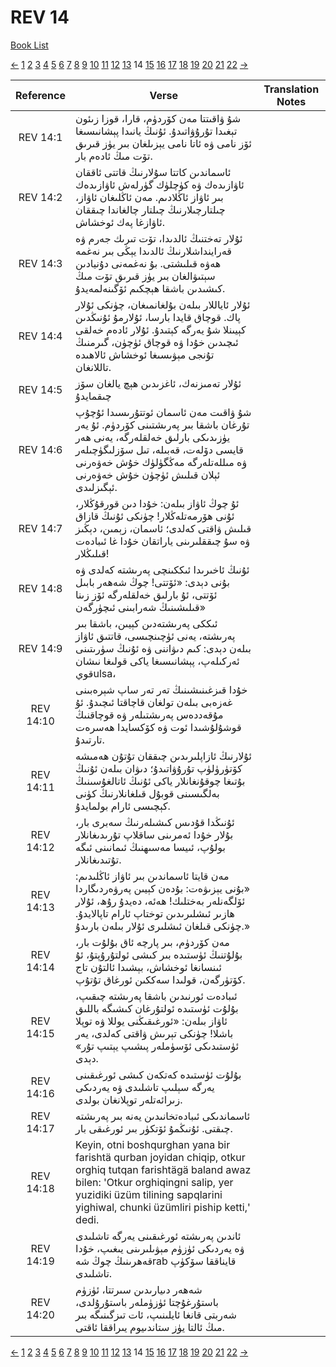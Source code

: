 # REV 14
[Book List](../README.md)

[<-](./chapter_13.md) [1](./chapter_1.md) [2](./chapter_2.md) [3](./chapter_3.md) [4](./chapter_4.md) [5](./chapter_5.md) [6](./chapter_6.md) [7](./chapter_7.md) [8](./chapter_8.md) [9](./chapter_9.md) [10](./chapter_10.md) [11](./chapter_11.md) [12](./chapter_12.md) [13](./chapter_13.md) 14 [15](./chapter_15.md) [16](./chapter_16.md) [17](./chapter_17.md) [18](./chapter_18.md) [19](./chapter_19.md) [20](./chapter_20.md) [21](./chapter_21.md) [22](./chapter_22.md) [->](./chapter_15.md)

| Reference | Verse | Translation Notes |
|:---------:|-------|-------------------|
|REV 14:1|شۇ ۋاقىتتا مەن كۆردۈم، قارا، قوزا زىئون تېغىدا تۇرۇۋاتىدۇ. ئۇنىڭ يانىدا پېشانىسىغا ئۆز نامى ۋە ئاتا نامى يېزىلغان بىر يۈز قىرىق تۆت مىڭ ئادەم بار.||
|REV 14:2|ئاسماندىن كاتتا سۇلارنىڭ قاتتى ئاققان ئاۋازىدەك ۋە كۈچلۈك گۈرلەش ئاۋازىدەك بىر ئاۋاز ئاڭلادىم. مەن ئاڭلىغان ئاۋاز، چىلتارچىلارنىڭ چىلتار چالغاندا چىققان ئاۋازغا پەك ئوخشاش.||
|REV 14:3|ئۇلار تەختنىڭ ئالدىدا، تۆت تىرىك جەرم ۋە قەراینداشلارنىڭ ئالدىدا يېڭى بىر نەغمە ھەۋە قىلىشتى. بۇ نەغمەنى دۇنيادىن سېتىۋالغان بىر يۈز قىرىق تۆت مىڭ كىشىدىن باشقا ھېچكىم ئۆگىنەلمەيدۇ.||
|REV 14:4|ئۇلار ئاياللار بىلەن بۇلغانمىغان، چۈنكى ئۇلار پاك. قوچاق قايدا بارسا، ئۇلارمۇ ئۇنىڭدىن كېيىنلا شۇ يەرگە كېتىدۇ. ئۇلار ئادەم خەلقى ئىچىدىن خۇدا ۋە قوچاق ئۈچۈن، گىرمنىڭ تۇنجى مېۋىسىغا ئوخشاش ئالاھىدە تاللانغان.||
|REV 14:5|ئۇلار تەمىزنەك، ئاغزىدىن ھېچ يالغان سۆز چىقمايدۇ||
|REV 14:6|شۇ ۋاقىت مەن ئاسمان ئوتتۇرىسىدا ئۇچۇپ تۇرغان باشقا بىر پەرىشتىنى كۆردۈم. ئۇ يەر يۈزىدىكى بارلىق خەلقلەرگە، يەنى ھەر قايسى دۆلەت، قەبىلە، تىل سۆزلىگۈچىلەر ۋە مىللەتلەرگە مەڭگۈلۈك خۇش خەۋەرنى ئېلان قىلىش ئۈچۈن خۇش خەۋەرنى ئېگىزلىدى.||
|REV 14:7|ئۇ چوڭ ئاۋاز بىلەن: خۇدا دىن قورقۇڭلار، ئۇنى ھۆرمەتلەڭلار! چۈنكى ئۇنىڭ قازاق قىلىش ۋاقتى كەلدى؛ ئاسمان، زېمىن، دېڭىز ۋە سۇ چىققلىرىنى ياراتقان خۇدا غا ئىبادەت قىلىڭلار!||
|REV 14:8|ئۇنىڭ ئاخىرىدا ئىككىنچى پەرىشتە كەلدى ۋە بۇنى دېدى: «ئۆتتى! چوڭ شەھەر بابىل ئۆتتى، ئۇ بارلىق خەلقلەرگە ئۆز زىنا قىلىشىنىڭ شەرابىنى ئىچۈرگەن»||
|REV 14:9|ئىككى پەرىشتەدىن كېيىن، باشقا بىر پەرىشتە، يەنى ئۈچىنچىسى، قاتتىق ئاۋاز بىلەن دېدى: كىم دىۋاننى ۋە ئۇنىڭ سۈرىتىنى ئەركىلەپ، پېشانىسىغا ياكى قولىغا نىشان قويulsa،||
|REV 14:10|خۇدا قىزغىنىشىنىڭ تەر تەر ساپ شېرەبىنى غەزەبى بىلەن تولغان قاچاقتا ئىچىدۇ. ئۇ مۇقەددەس پەرىشتىلەر ۋە قوچاقنىڭ قوشۇلۇشىدا ئوت ۋە كۆكسايدا ھەسرەت تارتىدۇ.||
|REV 14:11|ئۇلارنىڭ ئازاپلىرىدىن چىققان تۇتۇن ھەمىشە كۆتۈرۈلۈپ تۇرۇۋاتىدۇ؛ دىۋان بىلەن ئۇنىڭ بۇتىغا چوقۇنغانلار ياكى ئۇنىڭ ئاتالغۇسىنىڭ بەلگىسىنى قوبۇل قىلغانلارنىڭ كۈنى كېچىسى ئارام بولمايدۇ.||
|REV 14:12|ئۇنىڭدا قۇدىس كىشىلەرنىڭ سەبرى بار، بۇلار خۇدا ئەمرىنى ساقلاپ تۇرىدىغانلار بولۇپ، ئىيسا مەسىھنىڭ ئىمانىنى ئىگە تۇتىدىغانلار.||
|REV 14:13|مەن قايتا ئاسماندىن بىر ئاۋاز ئاڭلىدىم: «بۇنى يېزىۋەت: بۇدەن كېيىن پەرۋەردىگاردا ئۆلگەنلەر بەختلىك! ھەئە، دەيدۇ رۇھ، ئۇلار ھازىر ئىشلىرىدىن توختاپ ئارام تاپالايدۇ. چۈنكى قىلغان ئىشلىرى ئۇلار بىلەن بارىدۇ.»||
|REV 14:14|مەن كۆردۈم، بىر پارچە ئاق بۇلۇت بار، بۇلۇتنىڭ ئۈستىدە بىر كىشى ئولتۇرۇپتۇ، ئۇ ئىنسانغا ئوخشاش، بېشىدا ئالتۇن تاج كۆتۈرگەن، قولىدا سەككىن ئورغاق تۇتۇپ.||
|REV 14:15|ئىبادەت ئورنىدىن باشقا پەرىشتە چىقىپ، بۇلۇت ئۈستىدە ئولتۇرغان كىشىگە باللىق ئاۋاز بىلەن: «ئورغىقىڭنى يوللا ۋە توپلا باشلا! چۈنكى تېرىش ۋاقتى كەلدى، يەر ئۈستىدىكى ئۆسۈملەر پىشىپ يېتىپ تۇر» دېدى.||
|REV 14:16|بۇلۇت ئۈستىدە كەتكەن كىشى ئورغىقىنى يەرگە سېلىپ تاشلىدى ۋە يەردىكى زىرائەتلەر توپلانغان بولدى.||
|REV 14:17|ئاسماندىكى ئىبادەتخانىدىن يەنە بىر پەرىشتە چىقتى. ئۇنىڭمۇ ئۆتكۈر بىر ئورغىقى بار.||
|REV 14:18|Keyin, otni boshqurghan yana bir farishtä qurban joyidan chiqip, otkur orghiq tutqan farishtägä baland awaz bilen: 'Otkur orghiqingni salip, yer yuzidiki üzüm tilining sapqlarini yighiwal, chunki üzümliri piship ketti,' dedi.||
|REV 14:19|ئاندىن پەرىشتە ئورغىقىنى يەرگە تاشلىدى ۋە يەردىكى ئۈزۈم مېۋىلىرىنى يىغىپ، خۇدا قەھرىنىڭ چوڭ شەrab قايناققا سۆكۈپ تاشلىدى.||
|REV 14:20|شەھەر دىيارىدىن سىرتتا، ئۈزۈم باستۇرغۇچتا ئۈزۈملەر باستۇرۇلدى، شەربتى قانغا ئايلىنىپ، ئات تىزگىنىگە بىر مىڭ ئالتا يۈز ستاندىيوم يىراققا ئاقتى.||


[<-](./chapter_13.md) [1](./chapter_1.md) [2](./chapter_2.md) [3](./chapter_3.md) [4](./chapter_4.md) [5](./chapter_5.md) [6](./chapter_6.md) [7](./chapter_7.md) [8](./chapter_8.md) [9](./chapter_9.md) [10](./chapter_10.md) [11](./chapter_11.md) [12](./chapter_12.md) [13](./chapter_13.md) 14 [15](./chapter_15.md) [16](./chapter_16.md) [17](./chapter_17.md) [18](./chapter_18.md) [19](./chapter_19.md) [20](./chapter_20.md) [21](./chapter_21.md) [22](./chapter_22.md) [->](./chapter_15.md)